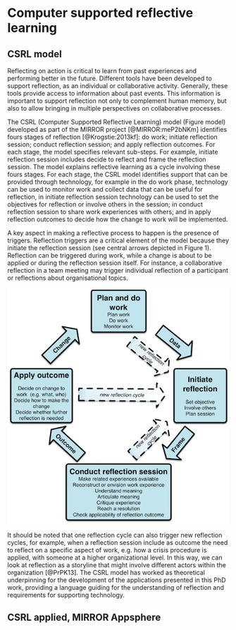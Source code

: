 # Computer supported reflective learning

## CSRL model
Reflecting on action is critical to learn from past experiences and performing better in the future.  Different tools have been developed to support reflection, as an individual or collaborative activity. Generally, these tools provide access to information about past events. This information is important to support reflection not only to complement human memory, but also to allow bringing in multiple perspectives on collaborative processes.

The CSRL (Computer Supported Reflective Learning) model (Figure model) developed as part of the MIRROR project [@MIRROR:meP2bNKm] identifies fours stages of reflection [@Krogstie:2013kf]: do work; initiate reflection session; conduct reflection session; and apply reflection outcomes. For each stage, the model specifies relevant sub-steps. For example, initiate reflection session includes decide to reflect and frame the reflection session. The model explains reflective learning as a cycle involving these fours stages. For each stage, the CSRL model identifies support that can be provided through technology, for example in the do work phase, technology can be used to monitor work and collect data that can be useful for reflection, in initiate reflection session technology can be used to set the objectives for reflection or involve others in the session; in conduct reflection session to share work experiences with others; and in apply reflection outcomes to decide how the change to work will be implemented.

A key aspect in making a reflective process to happen is the presence of triggers. Reflection triggers are a critical element of the model because they initiate the reflection session (see central arrows depicted in Figure 1). Reflection can be triggered during work, while a change is about to be applied or during the reflection session itself. For instance, a collaborative reflection in a team meeting may trigger individual reflection of a participant or reflections about organisational topics.

![CSRL model, photo from [@Krogstie:2013kf]](imgs/CSRL.png)

It should be noted that one reflection cycle can also trigger new reflection cycles, for example, when a reflection session include as outcome the need to reflect on a specific aspect of work, e.g. how a crisis procedure is applied, with someone at a higher organizational level. In this way, we can look at reflection as a storyline that might involve different actors within the organization [@PrPK13]. 
The CSRL model has worked as theoretical underpinning for the development of the applications presented in this PhD work, providing a language guiding for the understanding of reflection and requirements for supporting technology.

## CSRL applied, MIRROR Appsphere